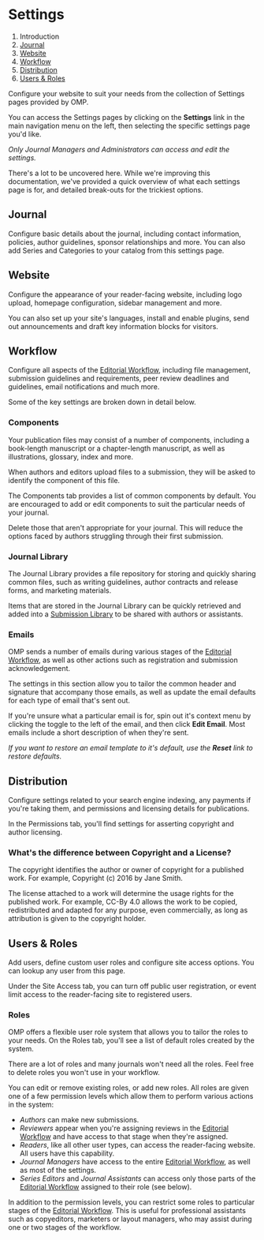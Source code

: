 # Settings

1. Introduction
2. [Journal](settings.md#context)
3. [Website](settings.md#website)
4. [Workflow](settings.md#workflow)
5. [Distribution](settings.md#distribution)
6. [Users & Roles](settings.md#users)

Configure your website to suit your needs from the collection of Settings pages provided by OMP.

You can access the Settings pages by clicking on the **Settings** link in the main navigation menu on the left, then selecting the specific settings page you'd like.

*Only Journal Managers and Administrators can access and edit the settings.*

There's a lot to be uncovered here. While we're improving this documentation, we've provided a quick overview of what each settings page is for, and detailed break-outs for the trickiest options.

## <a name="context"></a>Journal

Configure basic details about the journal, including contact information, policies, author guidelines, sponsor relationships and more. You can also add Series and Categories to your catalog from this settings page.

## <a name="website"></a>Website

Configure the appearance of your reader-facing website, including logo upload, homepage configuration, sidebar management and more.

You can also set up your site's languages, install and enable plugins, send out announcements and draft key information blocks for visitors.

## <a name="workflow"></a>Workflow

Configure all aspects of the [Editorial Workflow](editorial-workflow.md), including file management, submission guidelines and requirements, peer review deadlines and guidelines, email notifications and much more.

Some of the key settings are broken down in detail below.

### <a name="workflow-components"></a>Components

Your publication files may consist of a number of components, including a book-length manuscript or a chapter-length manuscript, as well as illustrations, glossary, index and more.

When authors and editors upload files to a submission, they will be asked to identify the component of this file.

The Components tab provides a list of common components by default. You are encouraged to add or edit components to suit the particular needs of your journal.

Delete those that aren't appropriate for your journal. This will reduce the options faced by authors struggling through their first submission.

### <a name="workflow-journal-library"></a>Journal Library

The Journal Library provides a file repository for storing and quickly sharing common files, such as writing guidelines, author contracts and release forms, and marketing materials.

Items that are stored in the Journal Library can be quickly retrieved and added into a [Submission Library](editorial-workflow.md#submission-library) to be shared with authors or assistants.

### <a name="workflow-emails"></a>Emails

OMP sends a number of emails during various stages of the [Editorial Workflow](editorial-workflow.md), as well as other actions such as registration and submission acknowledgement.

The settings in this section allow you to tailor the common header and signature that accompany those emails, as well as update the email defaults for each type of email that's sent out.

If you're unsure what a particular email is for, spin out it's context menu by clicking the toggle to the left of the email, and then click **Edit Email**. Most emails include a short description of when they're sent.

*If you want to restore an email template to it's default, use the __Reset__ link to restore defaults.*

## <a name="distribution"></a>Distribution

Configure settings related to your search engine indexing, any payments if you're taking them, and permissions and licensing details for publications.

In the Permissions tab, you'll find settings for asserting copyright and author licensing.

### <a name="copyright-v-license"></a> What's the difference between Copyright and a License?

The copyright identifies the author or owner of copyright for a published work. For example, Copyright (c) 2016 by Jane Smith.

The license attached to a work will determine the usage rights for the published work. For example, CC-By 4.0 allows the work to be copied, redistributed and adapted for any purpose, even commercially, as long as attribution is given to the copyright holder.

## <a name="users"></a>Users & Roles

Add users, define custom user roles and configure site access options. You can lookup any user from this page.

Under the Site Access tab, you can turn off public user registration, or event limit access to the reader-facing site to registered users.

### <a name="users-roles"></a> Roles

OMP offers a flexible user role system that allows you to tailor the roles to your needs. On the Roles tab, you'll see a list of default roles created by the system.

There are a lot of roles and many journals won't need all the roles. Feel free to delete roles you won't use in your workflow.

You can edit or remove existing roles, or add new roles. All roles are given one of a few permission levels which allow them to perform various actions in the system:

- *Authors* can make new submissions.
- *Reviewers* appear when you're assigning reviews in the [Editorial Workflow](editorial-workflow.md) and have access to that stage when they're assigned.
- *Readers*, like all other user types, can access the reader-facing website. All users have this capability.
- *Journal Managers* have access to the entire [Editorial Workflow](editorial-workflow.md), as well as most of the settings.
- *Series Editors* and *Journal Assistants* can access only those parts of the [Editorial Workflow](editorial-workflow.md) assigned to their role (see below).

In addition to the permission levels, you can restrict some roles to particular stages of the [Editorial Workflow](editorial-workflow.md). This is useful for professional assistants such as copyeditors, marketers or layout managers, who may assist during one or two stages of the workflow.
